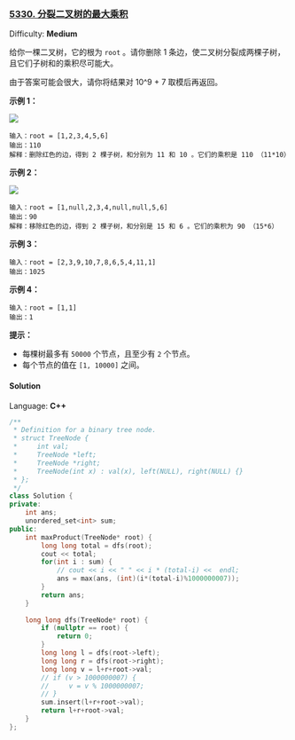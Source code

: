 ### [5330\. 分裂二叉树的最大乘积](https://leetcode-cn.com/contest/weekly-contest-174/problems/maximum-product-of-splitted-binary-tree/)

Difficulty: **Medium**

给你一棵二叉树，它的根为 `root` 。请你删除 1 条边，使二叉树分裂成两棵子树，且它们子树和的乘积尽可能大。

由于答案可能会很大，请你将结果对 10^9 + 7 取模后再返回。

**示例 1：**

**![](https://assets.leetcode-cn.com/aliyun-lc-upload/uploads/2020/02/02/sample_1_1699.png)**

```
输入：root = [1,2,3,4,5,6]
输出：110
解释：删除红色的边，得到 2 棵子树，和分别为 11 和 10 。它们的乘积是 110 （11*10）
```

**示例 2：**

![](https://assets.leetcode-cn.com/aliyun-lc-upload/uploads/2020/02/02/sample_2_1699.png)

```
输入：root = [1,null,2,3,4,null,null,5,6]
输出：90
解释：移除红色的边，得到 2 棵子树，和分别是 15 和 6 。它们的乘积为 90 （15*6）
```

**示例 3：**

```
输入：root = [2,3,9,10,7,8,6,5,4,11,1]
输出：1025
```

**示例 4：**

```
输入：root = [1,1]
输出：1
```

**提示：**

*   每棵树最多有 `50000` 个节点，且至少有 `2` 个节点。
*   每个节点的值在 `[1, 10000]` 之间。

#### Solution

Language: **C++**

```c++
/**
 * Definition for a binary tree node.
 * struct TreeNode {
 *     int val;
 *     TreeNode *left;
 *     TreeNode *right;
 *     TreeNode(int x) : val(x), left(NULL), right(NULL) {}
 * };
 */
class Solution {
private:
    int ans;
    unordered_set<int> sum;
public:
    int maxProduct(TreeNode* root) {
        long long total = dfs(root);
        cout << total;
        for(int i : sum) {
            // cout << i << " " << i * (total-i) <<  endl;
            ans = max(ans, (int)(i*(total-i)%1000000007));
        }
        return ans;
    }
    
    long long dfs(TreeNode* root) {
        if (nullptr == root) {
            return 0;
        }
        long long l = dfs(root->left);
        long long r = dfs(root->right);
        long long v = l+r+root->val;
        // if (v > 1000000007) {
        //     v = v % 1000000007;
        // }
        sum.insert(l+r+root->val);
        return l+r+root->val;
    }
};
```